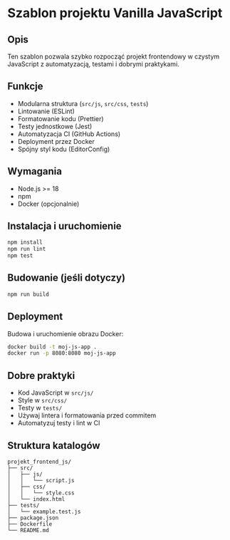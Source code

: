 # Szablon projektu Vanilla JavaScript

## Opis
Ten szablon pozwala szybko rozpocząć projekt frontendowy w czystym JavaScript z automatyzacją, testami i dobrymi praktykami.

## Funkcje
- Modularna struktura (`src/js`, `src/css`, `tests`)
- Lintowanie (ESLint)
- Formatowanie kodu (Prettier)
- Testy jednostkowe (Jest)
- Automatyzacja CI (GitHub Actions)
- Deployment przez Docker
- Spójny styl kodu (EditorConfig)

## Wymagania
- Node.js >= 18
- npm
- Docker (opcjonalnie)

## Instalacja i uruchomienie
```sh
npm install
npm run lint
npm test
```

## Budowanie (jeśli dotyczy)
```sh
npm run build
```

## Deployment
Budowa i uruchomienie obrazu Docker:
```sh
docker build -t moj-js-app .
docker run -p 8080:8080 moj-js-app
```

## Dobre praktyki
- Kod JavaScript w `src/js/`
- Style w `src/css/`
- Testy w `tests/`
- Używaj lintera i formatowania przed commitem
- Automatyzuj testy i lint w CI

## Struktura katalogów
```
projekt_frontend_js/
├── src/
│   ├── js/
│   │   └── script.js
│   ├── css/
│   │   └── style.css
│   └── index.html
├── tests/
│   └── example.test.js
├── package.json
├── Dockerfile
└── README.md
```
